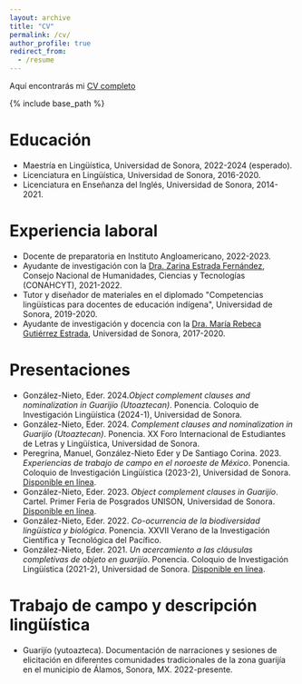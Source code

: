 ```yaml
---
layout: archive
title: "CV"
permalink: /cv/
author_profile: true
redirect_from:
  - /resume
---
```

Aquí encontrarás mi [CV completo](https://edergonzaleznieto.github.io/files/cv.pdf)

{% include base_path %}

Educación
======
* Maestría en Lingüística, Universidad de Sonora, 2022-2024 (esperado).
* Licenciatura en Lingüística, Universidad de Sonora, 2016-2020.
* Licenciatura en Enseñanza del Inglés, Universidad de Sonora, 2014-2021.

Experiencia laboral
=====
* Docente de preparatoria en Instituto Angloamericano, 2022-2023.
* Ayudante de investigación con la [Dra. Zarina Estrada Fernández](https://investigadores.unison.mx/es/persons/zarina-estrada-fernandez), Consejo Nacional de Humanidades, Ciencias y Tecnologías (CONAHCYT), 2021-2022.
* Tutor y diseñador de materiales en el diplomado "Competencias lingüísticas para docentes de educación indígena", Universidad de Sonora, 2019-2020.
* Ayudante de investigación y docencia con la [Dra. María Rebeca Gutiérrez Estrada](https://investigadores.unison.mx/en/persons/maria-rebeca-gutierrez-estrada), Universidad de Sonora, 2017-2020.

Presentaciones
=====
* González-Nieto, Eder. 2024._Object complement clauses and nominalization in Guarijío (Utoaztecan)_. Ponencia. Coloquio de Investigación Lingüística (2024-1), Universidad de Sonora.
* González-Nieto, Eder. 2024. _Complement clauses and nominalization in Guarijío (Utoaztecan)_. Ponencia. XX Foro Internacional de Estudiantes de Letras y Lingüística, Universidad de Sonora.
* Peregrina, Manuel, González-Nieto Eder y De Santiago Corina. 2023. _Experiencias de trabajo de campo en el noroeste de México_. Ponencia. Coloquio de Investigación Lingüística (2023-2), Universidad de Sonora. [Disponible en línea](https://www.youtube.com/watch?v=j6BHl9SaplA&t=13s).
* González-Nieto, Eder. 2023. _Object complement clauses in Guarijío_. Cartel. Primer Feria de Posgrados UNISON, Universidad de Sonora. [Disponible en línea](https://edergonzaleznieto.github.io/files/cartel-posgrado.pdf).
* González-Nieto, Eder. 2022. _Co-ocurrencia de la biodiversidad lingüística y biológica_. Ponencia. XXVII Verano de la Investigación Científica y Tecnológica del Pacífico.
* González-Nieto, Eder. 2021. _Un acercamiento a las cláusulas completivas de objeto en guarijío_. Ponencia. Coloquio de Investigación Lingüística (2021-2), Universidad de Sonora. [Disponible en línea](https://www.youtube.com/watch?v=V5FqgqvDUvU&t=15s).

Trabajo de campo y descripción lingüística
======
* Guarijío (yutoazteca). Documentación de narraciones y sesiones de elicitación en diferentes comunidades tradicionales de la zona guarijía en el municipio de Álamos, Sonora, MX. 2022-presente.
  


